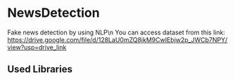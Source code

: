 # NewsDetection
Fake news detection by using NLP\n
You can access dataset from this link: https://drive.google.com/file/d/128LaU0mZQ8jkM9CwIEbjw2p_JWCb7NPY/view?usp=drive_link

## Used Libraries
